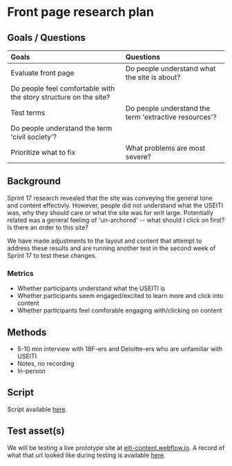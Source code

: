 # Front page research plan

## Goals / Questions
Goals | Questions
:----- | :---------
Evaluate front page | Do people understand what the site is about?
 | Do people feel comfortable with the story structure on the site?
Test terms | Do people understand the term 'extractive resources'?
 | Do people understand the term 'civil society'?
Prioritize what to fix | What problems are most severe?


## Background

Sprint 17 research revealed that the site was conveying the general tone and content effectivly. However, people did not understand what the USEITI was, why they should care or what the site was for writ large. Potentially related was a general feeling of 'un-archored' -- what should I click on first? Is there an order to this site?

We have made adjustments to the layout and content that attempt to address these results and are running another test in the second week of Sprint 17 to test these changes.


### Metrics

* Whether participants understand what the USEITI is
* Whether participants seem engaged/excited to learn more and click into content
* Whether participants feel comforable engaging with/clicking on content


## Methods
* 5-10 min interview with 18F-ers and Deloitte-ers who are unfamiliar with USEITI
* Notes, no recording
* In-person


## Script

Script available [here](https://github.com/18F/doi-extractives-data/blob/research/research/sprint17b/sprint17b_interview-script.md).


## Test asset(s)

We will be testing a live prototype site at [eiti-content.webflow.io](http://eiti-content.webflow.io). A record of what that url looked like during testing is available [here](https://github.com/18F/doi-extractives-data/blob/research/assets/img/sprint17b-frontpage.png).

